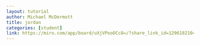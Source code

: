 ```yaml
---
layout: tutorial
author: Michael McDermott
title: jordan
categories: [student]
link: https://miro.com/app/board/uXjVPooOCc8=/?share_link_id=129618210440
---
```

